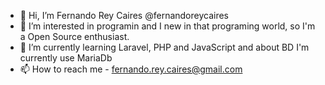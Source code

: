 - 👋 Hi, I’m Fernando Rey Caires @fernandoreycaires
- 👀 I’m interested in programin and I new in that programing world, so I'm a Open Source enthusiast.
- 🌱 I’m currently learning Laravel, PHP  and JavaScript and about BD I'm currently use MariaDb
- 📫 How to reach me - fernando.rey.caires@gmail.com

<!---
fernandoreycaires/fernandoreycaires is a ✨ special ✨ repository because its `README.md` (this file) appears on your GitHub profile.
You can click the Preview link to take a look at your changes.
--->
